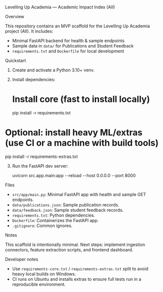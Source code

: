Levelling Up Academia — Academic Impact Index (AII)

Overview

This repository contains an MVP scaffold for the Levelling Up Academia project (AII). It includes:
- Minimal FastAPI backend for health & sample endpoints
- Sample data in `data/` for Publications and Student Feedback
- `requirements.txt` and `Dockerfile` for local development

Quickstart

1. Create and activate a Python 3.10+ venv.
2. Install dependencies:

   # Install core (fast to install locally)
   pip install -r requirements.txt

# Optional: install heavy ML/extras (use CI or a machine with build tools)
   pip install -r requirements-extras.txt

3. Run the FastAPI dev server:

   uvicorn src.app.main:app --reload --host 0.0.0.0 --port 8000

Files

- `src/app/main.py`: Minimal FastAPI app with health and sample GET endpoints.
- `data/publications.json`: Sample publication records.
- `data/feedback.json`: Sample student feedback records.
- `requirements.txt`: Python dependencies.
- `Dockerfile`: Containerizes the FastAPI app.
- `.gitignore`: Common ignores.

Notes

This scaffold is intentionally minimal. Next steps: implement ingestion connectors, feature extraction scripts, and frontend dashboard.

Developer notes
- Use `requirements-core.txt` / `requirements-extras.txt` split to avoid heavy local builds on Windows.
- CI runs on Ubuntu and installs extras to ensure full tests run in a reproducible environment.
